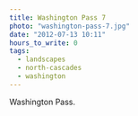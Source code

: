 ```yaml
---
title: Washington Pass 7
photo: "washington-pass-7.jpg"
date: "2012-07-13 10:11"
hours_to_write: 0
tags:
  - landscapes
  - north-cascades
  - washington
---
```


 Washington Pass.